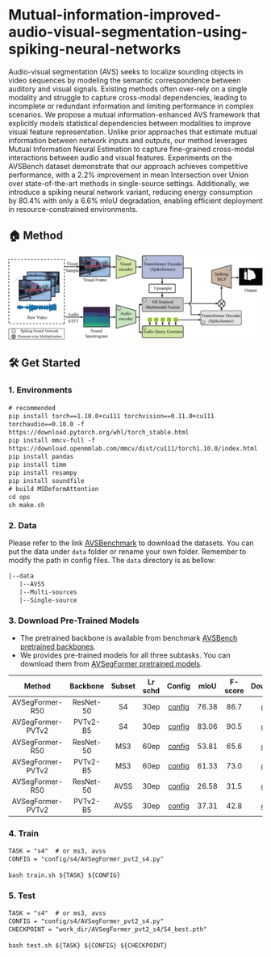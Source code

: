 # Mutual-information-improved-audio-visual-segmentation-using-spiking-neural-networks
Audio-visual segmentation (AVS) seeks to localize sounding objects in video sequences by modeling the semantic correspondence between auditory and visual signals. Existing methods often over-rely on a single modality and struggle to capture cross-modal dependencies, leading to incomplete or redundant information and limiting performance in complex scenarios. We propose a mutual information-enhanced AVS framework that explicitly models statistical dependencies between modalities to improve visual feature representation. Unlike prior approaches that estimate mutual information between network inputs and outputs, our method leverages Mutual Information Neural Estimation to capture fine-grained cross-modal interactions between audio and visual features. Experiments on the AVSBench dataset demonstrate that our approach achieves competitive performance, with a 2.2\% improvement in mean Intersection over Union over state-of-the-art methods in single-source settings. Additionally, we introduce a spiking neural network variant, reducing energy consumption by 80.4\% with only a 6.6\% mIoU degradation, enabling efficient deployment in resource-constrained environments.

## 🏠 Method
<img width="1009" alt="image" src="image/fig.png">

## 🛠️ Get Started

### 1. Environments
```shell
# recommended
pip install torch==1.10.0+cu111 torchvision==0.11.0+cu111 torchaudio==0.10.0 -f https://download.pytorch.org/whl/torch_stable.html
pip install mmcv-full -f https://download.openmmlab.com/mmcv/dist/cu111/torch1.10.0/index.html
pip install pandas
pip install timm
pip install resampy
pip install soundfile
# build MSDeformAttention
cd ops
sh make.sh
```

### 2. Data

Please refer to the link [AVSBenchmark](https://github.com/OpenNLPLab/AVSBench) to download the datasets. You can put the data under `data` folder or rename your own folder. Remember to modify the path in config files. The `data` directory is as bellow:
```
|--data
   |--AVSS
   |--Multi-sources
   |--Single-source
```

### 3. Download Pre-Trained Models

- The pretrained backbone is available from benchmark [AVSBench pretrained backbones](https://drive.google.com/drive/folders/1386rcFHJ1QEQQMF6bV1rXJTzy8v26RTV).
- We provides pre-trained models for all three subtasks. You can download them from [AVSegFormer pretrained models](https://drive.google.com/drive/folders/1ZYZOWAfoXcGPDsocswEN7ZYvcAn4H8kY).

|Method|Backbone|Subset|Lr schd|Config|mIoU|F-score|Download|
|:---:|:---:|:---:|:---:|:---:|:---:|:---:|:---:|
|AVSegFormer-R50|ResNet-50|S4|30ep|[config](config/s4/AVSegFormer_res50_s4.py)|76.38|86.7|[ckpt](https://drive.google.com/file/d/1nvIfR-1XZ_BgP8ZSUDuAsGhAwDJRxgC3/view?usp=drive_link)|
|AVSegFormer-PVTv2|PVTv2-B5|S4|30ep|[config](config/s4/AVSegFormer_pvt2_s4.py)|83.06|90.5|[ckpt](https://drive.google.com/file/d/1ZJ55jxoHP1ur-hLBkGcha8sjptE_shfw/view?usp=drive_link)|
|AVSegFormer-R50|ResNet-50|MS3|60ep|[config](config/ms3/AVSegFormer_res50_ms3.py)|53.81|65.6|[ckpt](https://drive.google.com/file/d/1MRk5gQnUtiWwYDpPfB20fO07SVLhfuIV/view?usp=drive_link)|
|AVSegFormer-PVTv2|PVTv2-B5|MS3|60ep|[config](config/ms3/AVSegFormer_pvt2_ms3.py)|61.33|73.0|[ckpt](https://drive.google.com/file/d/1iKTxWtehAgCkNVty-4H1zVyAOaNxipHv/view?usp=drive_link)|
|AVSegFormer-R50|ResNet-50|AVSS|30ep|[config](config/avss/AVSegFormer_res50_avss.py)|26.58|31.5|[ckpt](https://drive.google.com/file/d/1RvL6psDsINuUwd9V1ESgE2Kixh9MXIke/view?usp=drive_link)|
|AVSegFormer-PVTv2|PVTv2-B5|AVSS|30ep|[config](config/avss/AVSegFormer_pvt2_avss.py)|37.31|42.8|[ckpt](https://drive.google.com/file/d/1P8a2dJSUoW0EqFyxyP8B1-Rnscxnh0YY/view?usp=drive_link)|


### 4. Train
```shell
TASK = "s4"  # or ms3, avss
CONFIG = "config/s4/AVSegFormer_pvt2_s4.py"

bash train.sh ${TASK} ${CONFIG}
```


### 5. Test
```shell
TASK = "s4"  # or ms3, avss
CONFIG = "config/s4/AVSegFormer_pvt2_s4.py"
CHECKPOINT = "work_dir/AVSegFormer_pvt2_s4/S4_best.pth"

bash test.sh ${TASK} ${CONFIG} ${CHECKPOINT}
```
